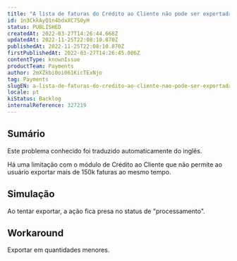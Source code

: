 ```yaml
---
title: "A lista de faturas do Crédito ao Cliente não pode ser exportada"
id: 1n3CkkAyQ1n4bdxXC7S0yH
status: PUBLISHED
createdAt: 2022-03-27T14:26:44.668Z
updatedAt: 2022-11-25T22:08:10.870Z
publishedAt: 2022-11-25T22:08:10.870Z
firstPublishedAt: 2022-03-27T14:26:45.086Z
contentType: knownIssue
productTeam: Payments
author: 2mXZkbi0oi061KicTExNjo
tag: Payments
slugEN: a-lista-de-faturas-do-credito-ao-cliente-nao-pode-ser-exportada
locale: pt
kiStatus: Backlog
internalReference: 327219
---
```


## Sumário

<div class="alert alert-info">
  <p>Este problema conhecido foi traduzido automaticamente do inglês.</p>
</div>


Há uma limitação com o módulo de Crédito ao Cliente que não permite ao usuário exportar mais de 150k faturas ao mesmo tempo.



## Simulação


Ao tentar exportar, a ação fica presa no status de "processamento".



## Workaround


Exportar em quantidades menores.

